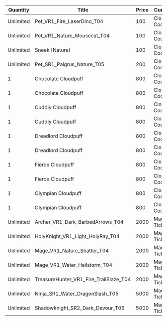 | Quantity | Title | Price | Currency |  Requirement |
| -------- | ----- | ----- | -------- |  ----------- |
| Unlimited | Pet_VR1_Fire_LaserDino_T04 | 100 | Cloudpuff Cookies |  |
| Unlimited | Pet_VR1_Nature_Mousecat_T04 | 100 | Cloudpuff Cookies |  |
| Unlimited | Sneek [Nature] | 100 | Cloudpuff Cookies |  |
| Unlimited | Pet_SR1_Palgrus_Nature_T05 | 200 | Cloudpuff Cookies |  |
| 1 | Chocolate Cloudpuff | 800 | Cloudpuff Cookies |  |
| 1 | Chocolate Cloudpuff | 800 | Cloudpuff Cookies |  |
| 1 | Cuddly Cloudpuff | 800 | Cloudpuff Cookies |  |
| 1 | Cuddly Cloudpuff | 800 | Cloudpuff Cookies |  |
| 1 | Dreadlord Cloudpuff | 800 | Cloudpuff Cookies |  |
| 1 | Dreadlord Cloudpuff | 800 | Cloudpuff Cookies |  |
| 1 | Fierce Cloudpuff | 800 | Cloudpuff Cookies |  |
| 1 | Fierce Cloudpuff | 800 | Cloudpuff Cookies |  |
| 1 | Olympian Cloudpuff | 800 | Cloudpuff Cookies |  |
| 1 | Olympian Cloudpuff | 800 | Cloudpuff Cookies |  |
| Unlimited | Archer_VR1_Dark_BarbedArrows_T04 | 2000 | Magic Tickets |  |
| Unlimited | HolyKnight_VR1_Light_HolyRay_T04 | 2000 | Magic Tickets |  |
| Unlimited | Mage_VR1_Nature_Shatter_T04 | 2000 | Magic Tickets |  |
| Unlimited | Mage_VR1_Water_Hailstorm_T04 | 2000 | Magic Tickets |  |
| Unlimited | TreasureHunter_VR1_Fire_TrailBlaze_T04 | 2000 | Magic Tickets |  |
| Unlimited | Ninja_SR1_Water_DragonSlash_T05 | 5000 | Magic Tickets |  |
| Unlimited | Shadowknight_SR2_Dark_Devour_T05 | 5000 | Magic Tickets |  |
